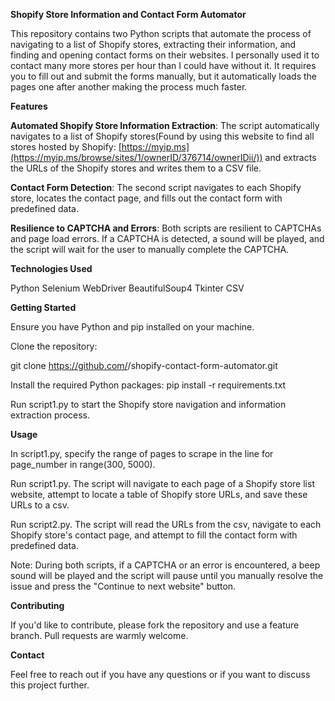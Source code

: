**Shopify Store Information and Contact Form Automator**

This repository contains two Python scripts that automate the process of navigating to a list of Shopify stores, extracting their information, and finding and opening contact forms on their websites. I personally used it to contact many more stores per hour than I could have without it. It requires you to fill out and submit the forms manually, but it automatically loads the pages one after another making the process much faster. 

**Features**

**Automated Shopify Store Information Extraction**: The  script automatically navigates to a list of Shopify stores(Found by using this website to find all stores hosted by Shopify: [https://myip.ms](https://myip.ms/browse/sites/1/ownerID/376714/ownerIDii/)) and extracts the URLs of the Shopify stores and writes them to a CSV file.

**Contact Form Detection**: The second script navigates to each Shopify store, locates the contact page, and fills out the contact form with predefined data.

**Resilience to CAPTCHA and Errors**: Both scripts are resilient to CAPTCHAs and page load errors. If a CAPTCHA is detected, a sound will be played, and the script will wait for the user to manually complete the CAPTCHA.

**Technologies Used**

Python
Selenium WebDriver
BeautifulSoup4
Tkinter
CSV

**Getting Started**

Ensure you have Python and pip installed on your machine.

Clone the repository:

git clone https://github.com/<your-github-username>/shopify-contact-form-automator.git

Install the required Python packages:
pip install -r requirements.txt

Run script1.py to start the Shopify store navigation and information extraction process.

**Usage**

In script1.py, specify the range of pages to scrape in the line for page_number in range(300, 5000).

Run script1.py. The script will navigate to each page of a Shopify store list website, attempt to locate a table of Shopify store URLs, and save these URLs to a csv.

Run script2.py. The script will read the URLs from the csv, navigate to each Shopify store's contact page, and attempt to fill the contact form with predefined data.

Note: During both scripts, if a CAPTCHA or an error is encountered, a beep sound will be played and the script will pause until you manually resolve the issue and press the "Continue to next website" button.

**Contributing**

If you'd like to contribute, please fork the repository and use a feature branch. Pull requests are warmly welcome.

**Contact**

Feel free to reach out if you have any questions or if you want to discuss this project further.

